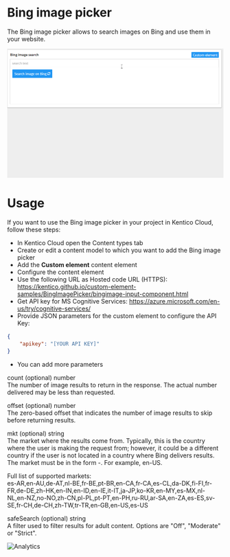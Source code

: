 # Bing image picker
The Bing image picker allows to search images on Bing and use them in your website.

![Bing image picker](BingImagePicker.gif)

# Usage

If you want to use the Bing image picker in your project in Kentico Cloud, follow these steps:

* In Kentico Cloud open the Content types tab
* Create or edit a content model to which you want to add the Bing image picker
* Add the **Custom element** content element
* Configure the content element
* Use the following URL as Hosted code URL (HTTPS): https://kentico.github.io/custom-element-samples/BingImagePicker/bingimage-input-component.html
* Get API key for MS Cognitive Services: https://azure.microsoft.com/en-us/try/cognitive-services/
* Provide JSON parameters for the custom element to configure the API Key:

```json
{
    "apikey": "[YOUR API KEY]"
}
```
* You can add more parameters
  
count (optional) number  
The number of image results to return in the response. The actual number delivered may be less than requested.  
  
offset (optional) number  
The zero-based offset that indicates the number of image results to skip before returning results.  
  
mkt (optional) string  
The market where the results come from. Typically, this is the country where the user is making the request from; however, it could be a different country if the user is not located in a country where Bing delivers results. The market must be in the form -. For example, en-US.
  
Full list of supported markets:   
es-AR,en-AU,de-AT,nl-BE,fr-BE,pt-BR,en-CA,fr-CA,es-CL,da-DK,fi-FI,fr-FR,de-DE,zh-HK,en-IN,en-ID,en-IE,it-IT,ja-JP,ko-KR,en-MY,es-MX,nl-NL,en-NZ,no-NO,zh-CN,pl-PL,pt-PT,en-PH,ru-RU,ar-SA,en-ZA,es-ES,sv-SE,fr-CH,de-CH,zh-TW,tr-TR,en-GB,en-US,es-US  
  
safeSearch (optional) string    
A filter used to filter results for adult content. Options are "Off", "Moderate" or "Strict".   

![Analytics](https://kentico-ga-beacon.azurewebsites.net/api/UA-69014260-4/Kentico/custom-elements-samples/BingImagePicker?pixel)
